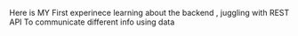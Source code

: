 Here is MY First experinece learning about the backend , juggling with REST API To communicate different info using data